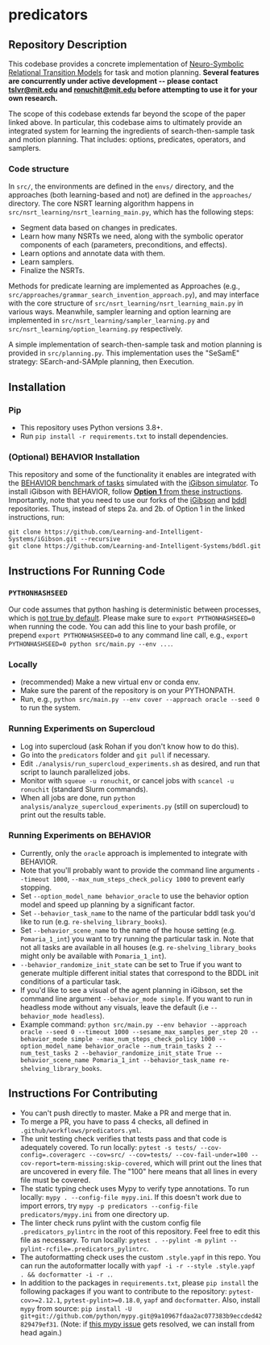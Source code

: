 # predicators

## Repository Description

This codebase provides a concrete implementation of [Neuro-Symbolic Relational Transition Models](https://arxiv.org/abs/2105.14074) for task and motion planning. **Several features are concurrently under active development -- please contact <tslvr@mit.edu> and <ronuchit@mit.edu> before attempting to use it for your own research.**

The scope of this codebase extends far beyond the scope of the paper linked above. In particular, this codebase aims to ultimately provide an integrated system for learning the ingredients of search-then-sample task and motion planning. That includes: options, predicates, operators, and samplers.

### Code structure

In `src/`, the environments are defined in the `envs/` directory, and the approaches (both learning-based and not) are defined in the `approaches/` directory. The core NSRT learning algorithm happens in `src/nsrt_learning/nsrt_learning_main.py`, which has the following steps:
* Segment data based on changes in predicates.
* Learn how many NSRTs we need, along with the symbolic operator components of each (parameters, preconditions, and effects).
* Learn options and annotate data with them.
* Learn samplers.
* Finalize the NSRTs.

Methods for predicate learning are implemented as Approaches (e.g., `src/approaches/grammar_search_invention_approach.py`), and may interface with the core structure of `src/nsrt_learning/nsrt_learning_main.py` in various ways. Meanwhile, sampler learning and option learning are implemented in `src/nsrt_learning/sampler_learning.py` and `src/nsrt_learning/option_learning.py` respectively.

A simple implementation of search-then-sample task and motion planning is provided in `src/planning.py`. This implementation uses the "SeSamE" strategy: SEarch-and-SAMple planning, then Execution.

## Installation
### Pip
* This repository uses Python versions 3.8+.
* Run `pip install -r requirements.txt` to install dependencies.

### (Optional) BEHAVIOR Installation
This repository and some of the functionality it enables are integrated with the [BEHAVIOR benchmark of tasks](https://behavior.stanford.edu/benchmark-guide) simulated with the [iGibson simulator](https://github.com/StanfordVL/iGibson). To install iGibson with BEHAVIOR, follow [**Option 1** from these instructions](https://stanfordvl.github.io/behavior/installation.html). Importantly, note that you need to use our forks of the [iGibson](https://github.com/Learning-and-Intelligent-Systems/iGibson) and [bddl](https://github.com/Learning-and-Intelligent-Systems/bddl) repositories. Thus, instead of steps 2a. and 2b. of Option 1 in the linked instructions, run:
```
git clone https://github.com/Learning-and-Intelligent-Systems/iGibson.git --recursive
git clone https://github.com/Learning-and-Intelligent-Systems/bddl.git
```

## Instructions For Running Code

### `PYTHONHASHSEED`
Our code assumes that python hashing is deterministic between processes, which is [not true by default](https://stackoverflow.com/questions/30585108/disable-hash-randomization-from-within-python-program).
Please make sure to `export PYTHONHASHSEED=0` when running the code. You can add this line to your bash profile, or prepend `export PYTHONHASHSEED=0` to any command line call, e.g., `export PYTHONHASHSEED=0 python src/main.py --env ...`.

### Locally
* (recommended) Make a new virtual env or conda env.
* Make sure the parent of the repository is on your PYTHONPATH.
* Run, e.g., `python src/main.py --env cover --approach oracle --seed 0` to run the system.

### Running Experiments on Supercloud
* Log into supercloud (ask Rohan if you don't know how to do this).
* Go into the `predicators` folder and `git pull` if necessary.
* Edit `./analysis/run_supercloud_experiments.sh` as desired, and run that script to launch parallelized jobs.
* Monitor with `squeue -u ronuchit`, or cancel jobs with `scancel -u ronuchit` (standard Slurm commands).
* When all jobs are done, run `python analysis/analyze_supercloud_experiments.py` (still on supercloud) to print out the results table.

### Running Experiments on BEHAVIOR
* Currently, only the `oracle` approach is implemented to integrate with BEHAVIOR.
* Note that you'll probably want to provide the command line arguments `--timeout 1000`, `--max_num_steps_check_policy 1000` to prevent early stopping.
* Set `--option_model_name behavior_oracle` to use the behavior option model and speed up planning by a significant factor.
* Set `--behavior_task_name` to the name of the particular bddl task you'd like to run (e.g. `re-shelving_library_books`).
* Set `--behavior_scene_name` to the name of the house setting (e.g. `Pomaria_1_int`) you want to try running the particular task in. Note that not all tasks are available in all houses (e.g. `re-shelving_library_books` might only be available with `Pomaria_1_int`).
* `--behavior_randomize_init_state` can be set to True if you want to generate multiple different initial states that correspond to the BDDL init conditions of a particular task.
* If you'd like to see a visual of the agent planning in iGibson, set the command line argument `--behavior_mode simple`. If you want to run in headless mode without any visuals, leave the default (i.e `--behavior_mode headless`).
* Example command: `python src/main.py --env behavior --approach oracle --seed 0 --timeout 1000 --sesame_max_samples_per_step 20 --behavior_mode simple --max_num_steps_check_policy 1000 --option_model_name behavior_oracle --num_train_tasks 2 --num_test_tasks 2 --behavior_randomize_init_state True --behavior_scene_name Pomaria_1_int --behavior_task_name re-shelving_library_books`.

## Instructions For Contributing
* You can't push directly to master. Make a PR and merge that in.
* To merge a PR, you have to pass 4 checks, all defined in `.github/workflows/predicators.yml`.
* The unit testing check verifies that tests pass and that code is adequately covered. To run locally: `pytest -s tests/ --cov-config=.coveragerc --cov=src/ --cov=tests/ --cov-fail-under=100 --cov-report=term-missing:skip-covered`, which will print out the lines that are uncovered in every file. The "100" here means that all lines in every file must be covered.
* The static typing check uses Mypy to verify type annotations. To run locally: `mypy . --config-file mypy.ini`. If this doesn't work due to import errors, try `mypy -p predicators --config-file predicators/mypy.ini` from one directory up.
* The linter check runs pylint with the custom config file `.predicators_pylintrc` in the root of this repository. Feel free to edit this file as necessary. To run locally: `pytest . --pylint -m pylint --pylint-rcfile=.predicators_pylintrc`.
* The autoformatting check uses the custom `.style.yapf` in this repo. You can run the autoformatter locally with `yapf -i -r --style .style.yapf . && docformatter -i -r .`.
* In addition to the packages in `requirements.txt`, please `pip install` the following packages if you want to contribute to the repository: `pytest-cov>=2.12.1`, `pytest-pylint>=0.18.0`, `yapf` and `docformatter`. Also, install `mypy` from source: `pip install -U git+git://github.com/python/mypy.git@9a10967fdaa2ac077383b9eccded42829479ef31`. (Note: if [this mypy issue](https://github.com/python/mypy/issues/5485) gets resolved, we can install from head again.)
